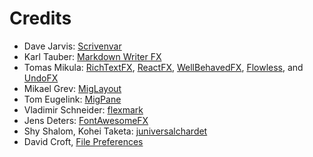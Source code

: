 Credits
===

  * Dave Jarvis: [Scrivenvar](https://github.com/DaveJarvis/scrivenvar/)
  * Karl Tauber: [Markdown Writer FX](https://github.com/JFormDesigner/markdown-writer-fx)
  * Tomas Mikula: [RichTextFX](https://github.com/TomasMikula/RichTextFX), [ReactFX](https://github.com/TomasMikula/ReactFX), [WellBehavedFX](https://github.com/TomasMikula/WellBehavedFX), [Flowless](https://github.com/TomasMikula/Flowless), and [UndoFX](https://github.com/TomasMikula/UndoFX)
  * Mikael Grev: [MigLayout](http://www.miglayout.com/)
  * Tom Eugelink: [MigPane](https://github.com/mikaelgrev/miglayout/blob/master/javafx/src/main/java/org/tbee/javafx/scene/layout/fxml/MigPane.java)
  * Vladimir Schneider: [flexmark](https://website.com)
  * Jens Deters: [FontAwesomeFX](https://bitbucket.org/Jerady/fontawesomefx)
  * Shy Shalom, Kohei Taketa: [juniversalchardet](https://github.com/takscape/juniversalchardet)
 * David Croft, [File Preferences](https://github.com/eis/simple-suomi24-java-client/tree/master/src/main/java/net/infotrek/util/prefs)